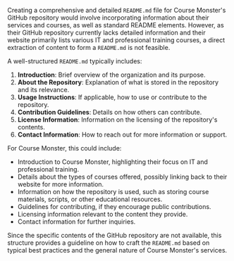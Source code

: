 Creating a comprehensive and detailed `README.md` file for Course Monster's GitHub repository would involve incorporating information about their services and courses, as well as standard README elements. However, as their GitHub repository currently lacks detailed information and their website primarily lists various IT and professional training courses, a direct extraction of content to form a `README.md` is not feasible.

A well-structured `README.md` typically includes:

1. **Introduction**: Brief overview of the organization and its purpose.
2. **About the Repository**: Explanation of what is stored in the repository and its relevance.
3. **Usage Instructions**: If applicable, how to use or contribute to the repository.
4. **Contribution Guidelines**: Details on how others can contribute.
5. **License Information**: Information on the licensing of the repository's contents.
6. **Contact Information**: How to reach out for more information or support.

For Course Monster, this could include:

- Introduction to Course Monster, highlighting their focus on IT and professional training.
- Details about the types of courses offered, possibly linking back to their website for more information.
- Information on how the repository is used, such as storing course materials, scripts, or other educational resources.
- Guidelines for contributing, if they encourage public contributions.
- Licensing information relevant to the content they provide.
- Contact information for further inquiries.

Since the specific contents of the GitHub repository are not available, this structure provides a guideline on how to craft the `README.md` based on typical best practices and the general nature of Course Monster's services.
